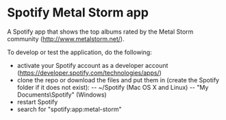 Spotify Metal Storm app
=======================

A Spotify app that shows the top albums rated by the Metal Storm community (http://www.metalstorm.net/).

To develop or test the application, do the following:

- activate your Spotify account as a developer account (https://developer.spotify.com/technologies/apps/)
- clone the repo or download the files and put them in (create the Spotify folder if it does not exist):
-- ~/Spotify (Mac OS X and Linux)
-- "My Documents\Spotify" (Windows)
- restart Spotify
- search for "spotify:app:metal-storm"
